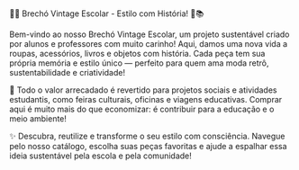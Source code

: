 🎒👗 Brechó Vintage Escolar - Estilo com História! 👖📚

Bem-vindo ao nosso Brechó Vintage Escolar, um projeto sustentável criado por alunos e professores com muito carinho! Aqui, damos uma nova vida a roupas, acessórios, livros e objetos com história. Cada peça tem sua própria memória e estilo único — perfeito para quem ama moda retrô, sustentabilidade e criatividade!

💼 Todo o valor arrecadado é revertido para projetos sociais e atividades estudantis, como feiras culturais, oficinas e viagens educativas. Comprar aqui é muito mais do que economizar: é contribuir para a educação e o meio ambiente!

✨ Descubra, reutilize e transforme o seu estilo com consciência. Navegue pelo nosso catálogo, escolha suas peças favoritas e ajude a espalhar essa ideia sustentável pela escola e pela comunidade!
